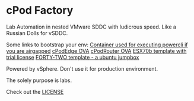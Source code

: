 # cPod Factory
Lab Automation in nested VMware SDDC with ludicrous speed.
Like a Russian Dolls for vSDDC.

Some links to bootstrap your env:
[Container used for executing powercli if you are airgapped](https://bucket-garage.s3.eu-central-1.amazonaws.com/powercli-container.tar.gz)
[cPodEdge OVA](https://bucket-garage.s3.eu-central-1.amazonaws.com/template-cPodEdge-20200909.ova.gz)
[cPodRouter OVA](https://bucket-garage.s3.eu-central-1.amazonaws.com/template-cPodRouter-20200909.ova.gz)
[ESX70b template with trial license](https://bucket-garage.s3.eu-central-1.amazonaws.com/template-ESX70b-20200909.ova.gz)
[FORTY-TWO template -  a ubuntu jumpbox](https://bucket-garage.s3.eu-central-1.amazonaws.com/template-FORTY-TWO.ova)


Powered by vSphere. Don't use it for production environment.

The solely purpose is labs.

Check out the [LICENSE](https://github.com/bdereims/cPodFactory/blob/master/LICENSE)
